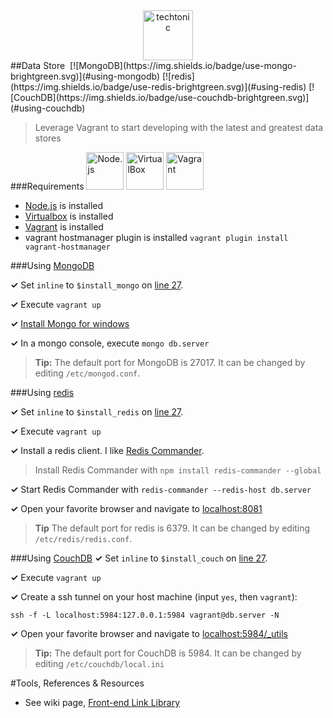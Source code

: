 <div align="center">
    <a href="http://jhwohlgemuth.github.com/techtonic"><img src="http://images.jhwohlgemuth.com/original/logo/tech/techtonic.png?v=1" height="80" alt="techtonic"/></a>
</div>
##Data Store &nbsp;[![MongoDB](https://img.shields.io/badge/use-mongo-brightgreen.svg)](#using-mongodb)&nbsp;[![redis](https://img.shields.io/badge/use-redis-brightgreen.svg)](#using-redis)&nbsp;[![CouchDB](https://img.shields.io/badge/use-couchdb-brightgreen.svg)](#using-couchdb)

> Leverage Vagrant to start developing with the latest and greatest data stores

###Requirements
<a href="https://nodejs.org/"><img src="http://images.jhwohlgemuth.com/web/node.png" height="60" alt="Node.js"/></a>
<a href="https://www.virtualbox.org/wiki/Downloads"><img src="http://images.jhwohlgemuth.com/web/virtualbox.png" height="60" alt="VirtualBox"/></a>
<a href="https://www.vagrantup.com/"><img src="http://images.jhwohlgemuth.com/web/vagrant.png" height="60" alt="Vagrant"/></a>
- [Node.js](https://nodejs.org/) is installed
- [Virtualbox](https://www.virtualbox.org/wiki/Downloads) is installed
- [Vagrant](https://www.vagrantup.com/) is installed
- vagrant hostmanager plugin is installed ```vagrant plugin install vagrant-hostmanager```

###Using [MongoDB](http://docs.mongodb.org/manual/)

**&#x02713;** Set ```inline``` to ```$install_mongo``` on [line 27](Vagrantfile#L27).

**&#x02713;** Execute ```vagrant up```

**&#x02713;** [Install Mongo for windows](https://github.com/jhwohlgemuth/techtonic/wiki#mongodb-setup-on-windows)

**&#x02713;** In a mongo console, execute ```mongo db.server```

> **Tip:** The default port for MongoDB is 27017.  It can be changed by editing ```/etc/mongod.conf```.

###Using [redis](http://redis.io/documentation/)

**&#x02713;** Set ```inline``` to ```$install_redis``` on [line 27](Vagrantfile#L27).

**&#x02713;** Execute ```vagrant up```

**&#x02713;** Install a redis client.  I like [Redis Commander](https://joeferner.github.io/redis-commander/).

> Install Redis Commander with ```npm install redis-commander --global```

**&#x02713;** Start Redis Commander with ```redis-commander --redis-host db.server```

**&#x02713;** Open your favorite browser and navigate to [localhost:8081](http://localhost:8081)

> **Tip** The default port for redis is 6379.  It can be changed by editing ```/etc/redis/redis.conf```.

###Using [CouchDB](http://docs.couchdb.org/en/1.6.1/)
**&#x02713;** Set  ```inline``` to ```$install_couch``` on [line 27](Vagrantfile#L27).

**&#x02713;** Execute ```vagrant up```

**&#x02713;** Create a ssh tunnel on your host machine (input ```yes```, then ```vagrant```):

    ssh -f -L localhost:5984:127.0.0.1:5984 vagrant@db.server -N

**&#x02713;** Open your favorite browser and navigate to [localhost:5984/_utils](http://localhost:5984/_utils)

> **Tip:** The default port for CouchDB is 5984.  It can be changed by editing ```/etc/couchdb/local.ini```

#Tools, References & Resources
- See wiki page, [Front-end Link Library](https://github.com/jhwohlgemuth/techtonic/wiki/Front-end-Link-Library)
